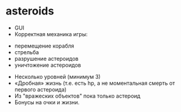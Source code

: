 # asteroids
- GUI
- Корректная механика игры:
 * перемещение корабля
 * стрельба
 * разрушение астероидов
 * уничтожение астероидов
- Несколько уровней (минимум 3)
- «Дробная» жизнь (т.е. есть hp, а не моментальная смерть от первого астероида)
- Из "вражеских объектов" пока только астероид
- Бонусы на очки и жизни.
